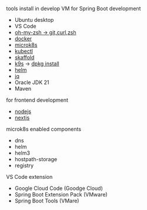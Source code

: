 tools install in develop VM for Spring Boot development
- Ubuntu desktop
- VS Code
- [oh-my-zsh -> git,curl,zsh]()
- [docker](https://docs.docker.com/engine/install/ubuntu/)
- [microk8s](https://ubuntu.com/tutorials/install-a-local-kubernetes-with-microk8s#2-deploying-microk8s)
- [kubectl](https://kubernetes.io/docs/tasks/tools/install-kubectl-linux/)
- [skaffold](https://skaffold.dev/docs/install/)
- [k9s](https://k9scli.io/topics/install/) -> [dpkg install](https://www.digitalocean.com/community/tutorials/dpkg-command-in-linux)
- [helm](https://helm.sh/docs/intro/install/)
- [jq](https://jqlang.github.io/jq/download/)
- Oracle JDK 21
- Maven

for frontend development
- [nodejs](https://nodejs.org/en/download/package-manager)
- [nextjs]()

microk8s enabled components
- dns
- helm
- helm3
- hostpath-storage
- registry

VS Code extension
- Google Cloud Code (Goodge Cloud)
- Spring Boot Extension Pack (VMware)
- Spring Boot Tools (VMare)